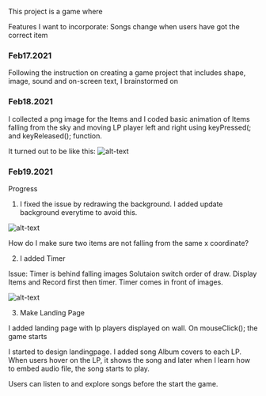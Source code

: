 This project is a game where 

Features I want to incorporate: Songs change when users have got the correct item


### Feb17.2021
Following the instruction on creating a game project that includes shape, image, sound and on-screen text, I brainstormed on 


### Feb18.2021

I collected a png image for the Items and I coded basic animation of Items falling from the sky and moving LP player left and right using keyPressed(; and keyReleased(); function. 

It turned out to be like this:
![alt-text](Images/18Feb2021midterm.gif)


### Feb19.2021

Progress
1. I fixed the issue by redrawing the background. I added update background everytime to avoid this. 

![alt-text](Images/19Feb2021redrawbg.gif)

How do I make sure two items are not falling from the same x coordinate?


2. I added Timer 

Issue: Timer is behind falling images
Solutaion switch order of draw. Display Items and Record first then timer. Timer comes in front of images. 

![alt-text](Images/19Feb2021timer.gif)


3. Make Landing Page

I added landing page with lp players displayed on wall. On mouseClick(); the game starts


I started to design landingpage. I added song Album covers to each LP. When users hover on the LP, it shows the song and later when I learn how to embed audio file, the song starts to play. 

Users can listen to and explore songs before the start the game.


